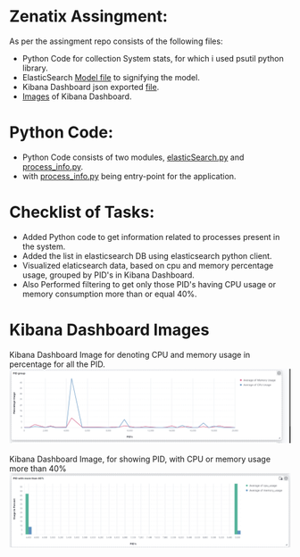 # Zenatix Assingment:
As per the assingment repo consists of the following files:
* Python Code for collection System stats, for which i used psutil python library.
* ElasticSearch [Model file](./elasticSearchModel.txt) to signifying the model.
* Kibana Dashboard json exported [file](./kibana-dashboards.2021-08-29-18-16-53.json).
* [Images](./images) of Kibana Dashboard.

# Python Code:
* Python Code consists of two modules, [elasticSearch.py](./elasticSearch.py) and [process_info.py](./process_info.py).
* with [process_info.py](./process_info.py) being entry-point for the application.


# Checklist of Tasks:
* Added  Python code to get information related to processes present in the system.
* Added the list in elasticsearch DB using elasticsearch python client.
* Visualized elaticsearch data, based on cpu and memory percentage usage, grouped by PID's in Kibana Dashboard.
* Also Performed filtering to get only those PID's having CPU usage or memory consumption more than or equal 40%.


# Kibana Dashboard Images
Kibana Dashboard Image for denoting CPU and memory usage in percentage for all the PID.<br>
![Kibana Dashboard 1](./images/PID_with_usage.png "Kibana Dashboard Image, for denoting CPU and memory usage for all process")
<br>
<br>
Kibana Dashboard Image, for showing PID, with CPU or memory usage more than 40%<br>
![Kibana Dashboard 2](./images/PID_more_Than_40%.png "Kibana Dashboard Image, for showing PID, with CPU or memory usage more than 40%")
